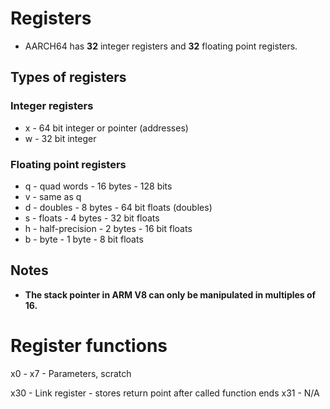 # Registers

- AARCH64 has **32** integer registers and **32** floating point registers.

## Types of registers

### Integer registers
- x - 64 bit integer or pointer (addresses)
- w - 32 bit integer

### Floating point registers
- q - quad words        - 16 bytes  - 128 bits
- v - same as q
- d - doubles           - 8 bytes   - 64 bit floats (doubles)
- s - floats            - 4 bytes   - 32 bit floats
- h - half-precision    - 2 bytes   - 16 bit floats
- b - byte              - 1 byte    - 8 bit floats

## Notes
- **The stack pointer in ARM V8 can only be manipulated in multiples of 16.**



# Register functions
x0 - x7     - Parameters, scratch


x30 - Link register - stores return point after called function ends
x31 - N/A